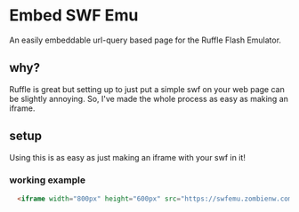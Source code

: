 
# Embed SWF Emu

An easily embeddable url-query based page for the Ruffle Flash Emulator.

## why?
Ruffle is great but setting up to just put a simple swf on your web page can be slightly annoying.
So, I've made the whole process as easy as making an iframe.



## setup

Using this is as easy as just making an iframe with your swf in it!

### working example
```html
  <iframe width="800px" height="600px" src="https://swfemu.zombienw.com/?swf=https://swf.zombienw.com/Papa's%20Pizzeria.swf" frameborder="0"></iframe>
```
    